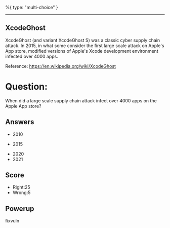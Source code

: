 %{
 type: "multi-choice"
}

---
## XcodeGhost
XcodeGhost (and variant XcodeGhost S) was a classic cyber supply chain attack.
In 2015, in
what some consider the first large scale attack on Apple's App store,
modified versions
of Apple's Xcode development environment
infected over 4000 apps.

Reference: https://en.wikipedia.org/wiki/XcodeGhost

# Question:
When did a large scale supply chain attack infect
over 4000 apps on the Apple App store?

## Answers
- 2010
* 2015
- 2020
- 2021

## Score
- Right:25
- Wrong:5

## Powerup
fixvuln
